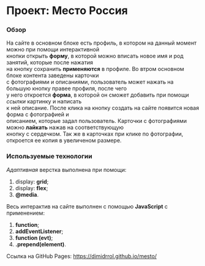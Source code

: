 # Проект: Место Россия

### Обзор  
На сайте в основном блоке есть профиль, в котором на данный момент можно при помощи интерактивной  
кнопки открыть **форму**, в которой можно вписать новое имя и род занятий, которые после нажатия  
на кнопку сохранить **применяются** в профиле. Во втром основном блоке контента заведены карточки  
с фотографиями и описаниями, пользователь может нажать на большую кнопку правее профиля, после чего  
у него откроется **форма**, в которой он сможет добавить при помощи *ссылки* картинку и написать  
к ней описание. После клика на кнопку создать на сайте появится новая форма с фотографией и  
описанием, которые задал пользователь. Карточки с фотографиями можно **лайкать** нажав на соответствующую  
кнопку с сердечком. Так же в карточках при клике по фотографии, откроется ее копия в увеличеном размере.  

### Используемые технологии  
*Адаптивная* верстка выполнена при помощи:  
1. display: **grid**;  
2. display: **flex**;  
3. **@media**.  

Весь интерактив на сайте выполнен с помощью **JavaScript** с применением:  
1. **function**;  
2. **addEventListener**;   
3. **function (evt)**;  
4. **.prepend(element)**.  

Ссылка на GitHub Pages: https://dimidrrol.github.io/mesto/